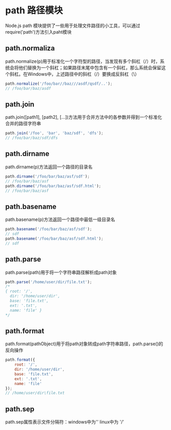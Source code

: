 # path 路径模块
Node.js path 模块提供了一些用于处理文件路径的小工具，可以通过require('path')方法引入paht模块

## path.normaliza
path.normalize(p)用于标准化一个字符型的路径，当发现有多个斜杠（/）时，系统会将他们替换为一个斜杠；如果路径末尾中包含有一个斜杠，那么系统会保留这个斜杠。在Windows中，上述路径中的斜杠（/）要换成反斜杠（\）

```javascript
path.normalize('/foo/bar//baz///asdf/qsdf/..');
// /foo/bar/baz/asdf
```

## path.join
path.join([path1], [path2], [...])方法用于合并方法中的各参数并得到一个标准化合并的路径字符串

```javascript
path.join('/foo', 'bar', 'baz/sdf', 'dfs');
// /foo/bar/baz/sdf/dfs
```

## path.dirname
path.dirname(p)方法返回一个路径的目录名

```javascript
path.dirname('/foo/bar/baz/asf/sdf');
// /foo/bar/baz/asf
path.dirname('/foo/bar/baz/asf/sdf.html');
// /foo/bar/baz/asf
```

## path.basename
path.basename(p)方法返回一个路径中最低一级目录名

```javascript
path.basename('/foo/bar/baz/asf/sdf');
// sdf
path.basename('/foo/bar/baz/asf/sdf.html');
// sdf
```

## path.parse
path.parse(path)用于将一个字符串路径解析成path对象

```javascript
path.parse('/home/user/dir/file.txt');
/*
{ root: '/',
  dir: '/home/user/dir',
  base: 'file.txt',
  ext: '.txt',
  name: 'file' }
*/
```

## path.format
path.format(pathObject)用于将path对象转成path字符串路径，path.parse()的反向操作

```javascript
path.format({
    root: '/',
    dir: '/home/user/dir',
    base: 'file.txt',
    ext: '.txt',
    name: 'file'
});
// /home/user/dir\file.txt
```

## path.sep
path.sep属性表示文件分隔符：windows中为'\'   linux中为 '/'
